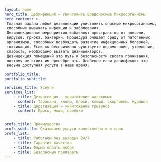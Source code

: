 ```yaml
---
layout: home
hero_title: Дезинфекция – Уничтожить Вредоносные Микроорганизмы
hero_content: >-
 Главная задача любой дезинфекции уничтожить опасные микроорганизмы, 
 способные вызывать инфекции и заболевания.
 Дезинфекционные мероприятия избавляют пространство от плесени, 
 вирусов, грибка, бактерий. Процедура очищает среду от патогенных 
 организмов, способных возбуждать развитие инфекционных болезней, 
 токсикацию. Если вы беспричинно чувствуете недомогание, утомление, 
 слабость, необходимо вызвать дезинфекторов. 
 Дезинфекция помещений это путь к безопасности своего проживания, 
 поэтому не стоит им пренебрегать. Особенно если дезинфекция это 
 весьма доступная услуга в наше время.

portfolio_title:
portfolio_subtitle:

services_title: Услуги
services_list:
    - title: Дезинсекция – уничтожение насекомых
      content: Тараканы, клопы, блохи, клещи, скорпионы, муравьи
    - title: Дератизация — уничтожение грызунов
      content: Крысы, мыши, полёвки


profs_title: Преимущества
profs_subtitle: Оказываем услуги качественно и в срок
profs_list:
    - title: Работаем без выходых 24/7
    - title: Гарантия качества
    - title: Форма оплаты любая
    - title: Безопасные препараты
---
```


